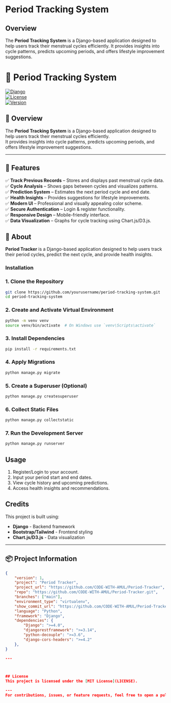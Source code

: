 # Period Tracking System

## Overview
The **Period Tracking System** is a Django-based application designed to help users track their menstrual cycles efficiently. It provides insights into cycle patterns, predicts upcoming periods, and offers lifestyle improvement suggestions.
# 🌸 Period Tracking System  

[![Django](https://img.shields.io/badge/Framework-Django-blue.svg)](https://www.djangoproject.com/)  
[![License](https://img.shields.io/github/license/yourusername/period-tracking-system)](LICENSE)  
[![Version](https://img.shields.io/badge/Version-1.0-green.svg)](https://github.com/yourusername/period-tracking-system)  

## 📖 Overview  
The **Period Tracking System** is a Django-based application designed to help users track their menstrual cycles efficiently.  
It provides insights into cycle patterns, predicts upcoming periods, and offers lifestyle improvement suggestions.  

---

## 🚀 Features  
✅ **Track Previous Records** – Stores and displays past menstrual cycle data.  
✅ **Cycle Analysis** – Shows gaps between cycles and visualizes patterns.  
✅ **Prediction System** – Estimates the next period cycle and end date.  
✅ **Health Insights** – Provides suggestions for lifestyle improvements.  
✅ **Modern UI** – Professional and visually appealing color scheme.  
✅ **Secure Authentication** – Login & register functionality.  
✅ **Responsive Design** – Mobile-friendly interface.  
✅ **Data Visualization** – Graphs for cycle tracking using Chart.js/D3.js.  

## 📖 About  
**Period Tracker** is a Django-based application designed to help users track their period cycles, predict the next cycle, and provide health insights.  

### Installation
### 1. Clone the Repository
```bash
git clone https://github.com/yourusername/period-tracking-system.git
cd period-tracking-system
```

### 2. Create and Activate Virtual Environment
```bash
python -m venv venv
source venv/bin/activate  # On Windows use `venv\Scripts\activate`
```

### 3. Install Dependencies
```bash
pip install -r requirements.txt
```

### 4. Apply Migrations
```bash
python manage.py migrate
```

### 5. Create a Superuser (Optional)
```bash
python manage.py createsuperuser
```

### 6. Collect Static Files
```bash
python manage.py collectstatic
```

### 7. Run the Development Server
```bash
python manage.py runserver
```

## Usage
1. Register/Login to your account.
2. Input your period start and end dates.
3. View cycle history and upcoming predictions.
4. Access health insights and recommendations.



## Credits
This project is built using:
- **Django** - Backend framework
- **Bootstrap/Tailwind** - Frontend styling
- **Chart.js/D3.js** - Data visualization


---

## 📦 Project Information  

```json
{
    "version": 1,
    "project": "Period Tracker",
    "project_url": "https://github.com/CODE-WITH-AMUL/Period-Tracker",
    "repo": "https://github.com/CODE-WITH-AMUL/Period-Tracker.git",
    "branches": ["main"],
    "environment_type": "virtualenv",
    "show_commit_url": "https://github.com/CODE-WITH-AMUL/Period-Tracker/commit/",
    "language": "Python",
    "framework": "Django",
    "dependencies": {
        "Django": ">=4.0",
        "djangorestframework": ">=3.14",
        "python-decouple": ">=3.6",
        "django-cors-headers": ">=4.2"
    },
}

---



## License
This project is licensed under the [MIT License](LICENSE).

---
For contributions, issues, or feature requests, feel free to open a pull request or contact [your email].

